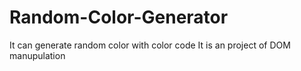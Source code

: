 # Random-Color-Generator

It can generate random color with color code 
It is an project of DOM manupulation
